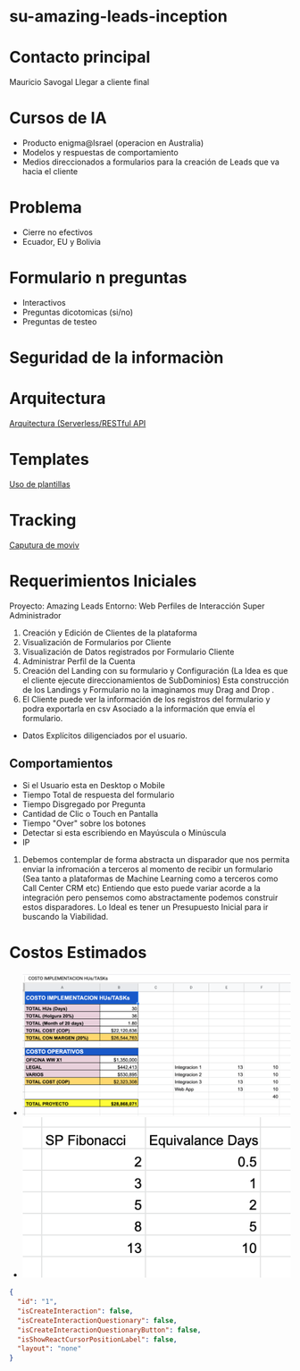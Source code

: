 # su-amazing-leads-inception

# Contacto principal
Mauricio Savogal
Llegar a cliente final

# Cursos de IA 
- Producto enigma@Israel (operacion en Australia)
- Modelos y respuestas de comportamiento
- Medios direccionados a formularios para la creación de Leads que va hacia el cliente

# Problema
- Cierre no efectivos
- Ecuador, EU y Bolivia

# Formulario n preguntas
- Interactivos
- Preguntas dicotomicas (si/no)
- Preguntas de testeo

# Seguridad de la informaciòn


# Arquitectura
[Arquitectura (Serverless/RESTful API](00_ARQUITECTURA/README.md)

# Templates
[Uso de plantillas](01_TEMPLATES/README.md)

# Tracking
[Caputura de moviv](02_TRACKING/README.md)


# Requerimientos Iniciales

Proyecto: Amazing Leads
Entorno: Web
Perfiles de Interacción
Super Administrador
1. Creación y Edición de Clientes de la plataforma
2. Visualización de Formularios por Cliente
3. Visualización de Datos registrados por Formulario
Cliente
1. Administrar Perfil de la Cuenta
2. Creación del Landing con su formulario y Configuración (La Idea es que el cliente ejecute direccionamientos de SubDominios)
      Esta construcción de los Landings y Formulario no la imaginamos muy Drag and Drop .
3. El Cliente puede ver la información de los registros del formulario y podra exportarla en csv
Asociado a la información que envía el formulario.
  - Datos Explícitos diligenciados por el usuario.
  ## Comportamientos
   - Si el Usuario esta en Desktop o Mobile
   - Tiempo Total de respuesta del formulario
   - Tiempo Disgregado por Pregunta
   - Cantidad de Clic o Touch en Pantalla
   - Tiempo "Over" sobre los botones
   - Detectar si esta escribiendo en Mayúscula o Minúscula
   - IP
1. Debemos contemplar de forma abstracta un disparador que nos permita enviar la infromación a terceros al momento de recibir un formulario (Sea tanto a plataformas de Machine Learning como a terceros como Call Center CRM etc)
   Entiendo que esto puede variar acorde a la integración pero pensemos como abstractamente podemos construir estos disparadores.
Lo Ideal es tener un Presupuesto Inicial para ir buscando la Viabilidad.

# Costos Estimados
- ![SUMMUS_PROJECTs_00_SCRUM_HUs_TASKs_COST...](/_images/HUs_estimado_costos.png)
- ![FIBONACCI-TO-STORY-POINTS](_images/FIBONACCI-TO-STORY-POINTS.png)

```json
{
  "id": "1",
  "isCreateInteraction": false,
  "isCreateInteractionQuestionary": false,
  "isCreateInteractionQuestionaryButton": false,
  "isShowReactCursorPositionLabel": false,
  "layout": "none"
}
```